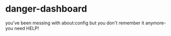 danger-dashboard
================

you've been messing with about:config but you don't remember it anymore-you need HELP!
